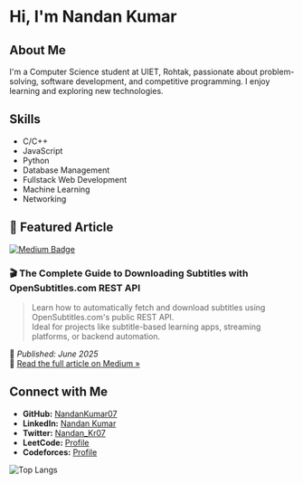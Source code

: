 # Hi, I'm Nandan Kumar

## About Me
I'm a Computer Science student at UIET, Rohtak, passionate about problem-solving, software development, and competitive programming. I enjoy learning and exploring new technologies.

## Skills
- C/C++
- JavaScript
- Python
- Database Management
- Fullstack Web Development
- Machine Learning
- Networking

## 📰 Featured Article

<a href="https://medium.com/@nandankumarmle/the-complete-guide-to-downloading-subtitles-with-opensubtitles-com-rest-api-88941ff37faf" target="_blank">
  <img src="https://img.shields.io/badge/Medium-Read%20Now-black?logo=medium&style=for-the-badge" alt="Medium Badge" />
</a>

### 🎬 The Complete Guide to Downloading Subtitles with OpenSubtitles.com REST API

> Learn how to automatically fetch and download subtitles using OpenSubtitles.com's public REST API.  
> Ideal for projects like subtitle-based learning apps, streaming platforms, or backend automation.

📅 *Published: June 2025*  
🔗 [Read the full article on Medium »](https://medium.com/@nandankumarmle/the-complete-guide-to-downloading-subtitles-with-opensubtitles-com-rest-api-88941ff37faf)



## Connect with Me
- **GitHub:** [NandanKumar07](https://github.com/NandanKumar07)
- **LinkedIn:** [Nandan Kumar](https://www.linkedin.com/in/nandan-kumar-787944229/)
- **Twitter:** [Nandan_Kr07](https://x.com/Nandan_Kr07)
- **LeetCode:** [Profile](https://leetcode.com/u/nandan_kumar07/)
- **Codeforces:** [Profile](https://codeforces.com/profile/NandanKumar)

![Top Langs](https://github-readme-stats.vercel.app/api/top-langs/?username=nandankumar07&layout=compact)
